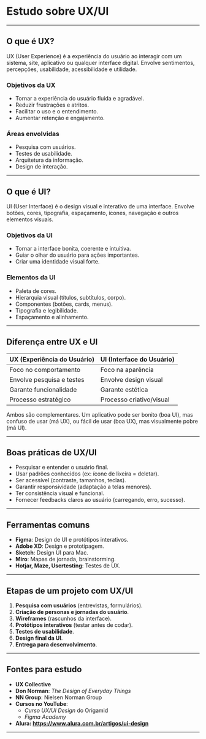 # Estudo sobre UX/UI

---

## O que é UX?

UX (User Experience) é a experiência do usuário ao interagir com um sistema, site, aplicativo ou qualquer interface digital. Envolve sentimentos, percepções, usabilidade, acessibilidade e utilidade.

### Objetivos da UX

- Tornar a experiência do usuário fluida e agradável.
- Reduzir frustrações e atritos.
- Facilitar o uso e o entendimento.
- Aumentar retenção e engajamento.

### Áreas envolvidas

- Pesquisa com usuários.
- Testes de usabilidade.
- Arquitetura da informação.
- Design de interação.

---

## O que é UI?

UI (User Interface) é o design visual e interativo de uma interface. Envolve botões, cores, tipografia, espaçamento, ícones, navegação e outros elementos visuais.

### Objetivos da UI

- Tornar a interface bonita, coerente e intuitiva.
- Guiar o olhar do usuário para ações importantes.
- Criar uma identidade visual forte.

### Elementos da UI

- Paleta de cores.
- Hierarquia visual (títulos, subtítulos, corpo).
- Componentes (botões, cards, menus).
- Tipografia e legibilidade.
- Espaçamento e alinhamento.

---

## Diferença entre UX e UI

| **UX (Experiência do Usuário)** | **UI (Interface do Usuário)** |
|---------------------------------|-------------------------------|
| Foco no comportamento           | Foco na aparência             |
| Envolve pesquisa e testes       | Envolve design visual         |
| Garante funcionalidade          | Garante estética              |
| Processo estratégico            | Processo criativo/visual      |

Ambos são complementares. Um aplicativo pode ser bonito (boa UI), mas confuso de usar (má UX), ou fácil de usar (boa UX), mas visualmente pobre (má UI).

---

## Boas práticas de UX/UI

- Pesquisar e entender o usuário final.
- Usar padrões conhecidos (ex: ícone de lixeira = deletar).
- Ser acessível (contraste, tamanhos, teclas).
- Garantir responsividade (adaptação a telas menores).
- Ter consistência visual e funcional.
- Fornecer feedbacks claros ao usuário (carregando, erro, sucesso).

---

## Ferramentas comuns

- **Figma**: Design de UI e protótipos interativos.
- **Adobe XD**: Design e prototipagem.
- **Sketch**: Design UI para Mac.
- **Miro**: Mapas de jornada, brainstorming.
- **Hotjar, Maze, Usertesting**: Testes de UX.

---

## Etapas de um projeto com UX/UI

1. **Pesquisa com usuários** (entrevistas, formulários).
2. **Criação de personas e jornadas do usuário**.
3. **Wireframes** (rascunhos da interface).
4. **Protótipos interativos** (testar antes de codar).
5. **Testes de usabilidade**.
6. **Design final da UI**.
7. **Entrega para desenvolvimento**.

---

## Fontes para estudo

- **UX Collective**
- **Don Norman**: *The Design of Everyday Things*
- **NN Group**: Nielsen Norman Group
- **Cursos no YouTube**:
  - *Curso UX/UI Design* do Origamid
  - *Figma Academy*
- **Alura: https://www.alura.com.br/artigos/ui-design**

---